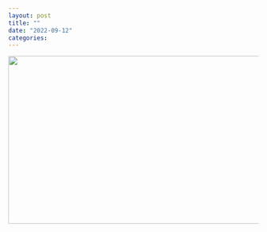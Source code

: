 ```yaml
---
layout: post
title: ""
date: "2022-09-12"
categories: 
---
```

<p><img height="338" src="/uploads/ckeditor/pictures/393/image-20220912094924-1.png" width="1457" /></p>
